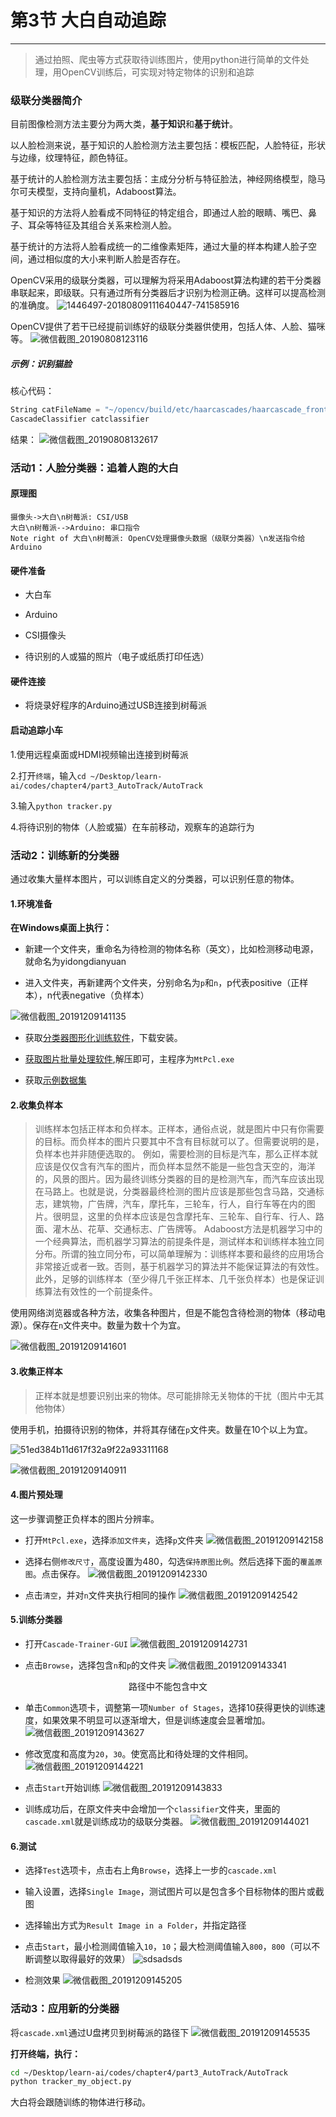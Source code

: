 # 第3节 大白自动追踪

---

>通过拍照、爬虫等方式获取待训练图片，使用python进行简单的文件处理，用OpenCV训练后，可实现对特定物体的识别和追踪

### 级联分类器简介

目前图像检测方法主要分为两大类，**基于知识**和**基于统计**。

以人脸检测来说，基于知识的人脸检测方法主要包括：模板匹配，人脸特征，形状与边缘，纹理特征，颜色特征。

基于统计的人脸检测方法主要包括：主成分分析与特征脸法，神经网络模型，隐马尔可夫模型，支持向量机，Adaboost算法。

基于知识的方法将人脸看成不同特征的特定组合，即通过人脸的眼睛、嘴巴、鼻子、耳朵等特征及其组合关系来检测人脸。

基于统计的方法将人脸看成统一的二维像素矩阵，通过大量的样本构建人脸子空间，通过相似度的大小来判断人脸是否存在。

OpenCV采用的级联分类器，可以理解为将采用Adaboost算法构建的若干分类器串联起来，即级联。只有通过所有分类器后才识别为检测正确。这样可以提高检测的准确度。
![1446497-20180809111640447-741585916](https://md.hass.live/1446497-20180809111640447-741585916.png)

OpenCV提供了若干已经提前训练好的级联分类器供使用，包括人体、人脸、猫咪等。
![微信截图_20190808123116](https://md.hass.live/%E5%BE%AE%E4%BF%A1%E6%88%AA%E5%9B%BE_20190808123116.png)

##### 示例：识别猫脸

核心代码：

``` python
String catFileName = "~/opencv/build/etc/haarcascades/haarcascade_frontalcatface.xml"
CascadeClassifier catclassifier
```

结果：
![微信截图_20190808132617](https://md.hass.live/%E5%BE%AE%E4%BF%A1%E6%88%AA%E5%9B%BE_20190808132617.png)

### 活动1：人脸分类器：追着人跑的大白

#### 原理图

``` sequence
摄像头->大白\n树莓派: CSI/USB
大白\n树莓派-->Arduino: 串口指令
Note right of 大白\n树莓派: OpenCV处理摄像头数据（级联分类器）\n发送指令给Arduino
```

#### 硬件准备

- 大白车

- Arduino

- CSI摄像头

- 待识别的人或猫的照片（电子或纸质打印任选）

#### 硬件连接

- 将烧录好程序的Arduino通过USB连接到树莓派

#### 启动追踪小车

1.使用远程桌面或HDMI视频输出连接到树莓派

2.打开`终端`，输入`cd ~/Desktop/learn-ai/codes/chapter4/part3_AutoTrack/AutoTrack`

3.输入`python tracker.py`

4.将待识别的物体（人脸或猫）在车前移动，观察车的追踪行为

### 活动2：训练新的分类器

通过收集大量样本图片，可以训练自定义的分类器，可以识别任意的物体。

#### 1.环境准备

**在Windows桌面上执行：**

- 新建一个文件夹，重命名为待检测的物体名称（英文），比如检测移动电源，就命名为yidongdianyuan

- 进入文件夹，再新建两个文件夹，分别命名为`p`和`n`，p代表positive（正样本），n代表negative（负样本）

![微信截图_20191209141135](https://md.hass.live/%E5%BE%AE%E4%BF%A1%E6%88%AA%E5%9B%BE_20191209141135.png)

- 获取[分类器图形化训练软件](ftp://192.168.123.1/LEARN_AI/C4P3/CascadeTrainerGUI/)，下载安装。

- [获取图片批量处理软件](ftp://192.168.123.1/LEARN_AI/C4P3/图片批处理工具.zip),解压即可，主程序为`MtPcl.exe`

- 获取[示例数据集](ftp://192.168.123.1/LEARN_AI/C4P3/demodataset.zip)

#### 2.收集负样本

> 训练样本包括正样本和负样本。正样本，通俗点说，就是图片中只有你需要的目标。而负样本的图片只要其中不含有目标就可以了。但需要说明的是，负样本也并非随便选取的。
例如，需要检测的目标是汽车，那么正样本就应该是仅仅含有汽车的图片，而负样本显然不能是一些包含天空的，海洋的，风景的图片。因为最终训练分类器的目的是检测汽车，而汽车应该出现在马路上。也就是说，分类器最终检测的图片应该是那些包含马路，交通标志，建筑物，广告牌，汽车，摩托车，三轮车，行人，自行车等在内的图片。很明显，这里的负样本应该是包含摩托车、三轮车、自行车、行人、路面、灌木丛、花草、交通标志、广告牌等。
Adaboost方法是机器学习中的一个经典算法，而机器学习算法的前提条件是，测试样本和训练样本独立同分布。所谓的独立同分布，可以简单理解为：训练样本要和最终的应用场合非常接近或者一致。否则，基于机器学习的算法并不能保证算法的有效性。此外，足够的训练样本（至少得几千张正样本、几千张负样本）也是保证训练算法有效性的一个前提条件。

使用网络浏览器或各种方法，收集各种图片，但是不能包含待检测的物体（移动电源）。保存在`n`文件夹中。数量为数十个为宜。

![微信截图_20191209141601](https://md.hass.live/%E5%BE%AE%E4%BF%A1%E6%88%AA%E5%9B%BE_20191209141601.png)

#### 3.收集正样本

>正样本就是想要识别出来的物体。尽可能排除无关物体的干扰（图片中无其他物体）

使用手机，拍摄待识别的物体，并将其存储在`p`文件夹。数量在10个以上为宜。

![51ed384b11d617f32a9f22a93311168](https://md.hass.live/51ed384b11d617f32a9f22a93311168.jpg)

![微信截图_20191209140911](https://md.hass.live/%E5%BE%AE%E4%BF%A1%E6%88%AA%E5%9B%BE_20191209140911.png)

#### 4.图片预处理

这一步骤调整正负样本的图片分辨率。

- 打开`MtPcl.exe`，选择`添加文件夹`，选择`p`文件夹
![微信截图_20191209142158](https://md.hass.live/%E5%BE%AE%E4%BF%A1%E6%88%AA%E5%9B%BE_20191209142158.png)

- 选择右侧`修改尺寸`，高度设置为480，勾选`保持原图比例`。然后选择下面的`覆盖原图`。点击保存。
![微信截图_20191209142330](https://md.hass.live/%E5%BE%AE%E4%BF%A1%E6%88%AA%E5%9B%BE_20191209142330.png)

- 点击`清空`，并对`n`文件夹执行相同的操作
![微信截图_20191209142542](https://md.hass.live/%E5%BE%AE%E4%BF%A1%E6%88%AA%E5%9B%BE_20191209142542.png)

#### 5.训练分类器

- 打开`Cascade-Trainer-GUI`
![微信截图_20191209142731](https://md.hass.live/%E5%BE%AE%E4%BF%A1%E6%88%AA%E5%9B%BE_20191209142731.png)

- 点击`Browse`，选择包含`n`和`p`的文件夹
![微信截图_20191209143341](https://md.hass.live/%E5%BE%AE%E4%BF%A1%E6%88%AA%E5%9B%BE_20191209143341.png)

<center>路径中不能包含中文</center>
<p>

- 单击`Common`选项卡，调整第一项`Number of Stages`，选择10获得更快的训练速度，如果效果不明显可以逐渐增大，但是训练速度会显著增加。
![微信截图_20191209143627](https://md.hass.live/%E5%BE%AE%E4%BF%A1%E6%88%AA%E5%9B%BE_20191209143627.png)

- 修改宽度和高度为`20`，`30`。使宽高比和待处理的文件相同。
![微信截图_20191209144221](https://md.hass.live/%E5%BE%AE%E4%BF%A1%E6%88%AA%E5%9B%BE_20191209144221.png)

- 点击`Start`开始训练
![微信截图_20191209143833](https://md.hass.live/%E5%BE%AE%E4%BF%A1%E6%88%AA%E5%9B%BE_20191209143833.png)

- 训练成功后，在原文件夹中会增加一个`classifier`文件夹，里面的`cascade.xml`就是训练成功的级联分类器。
![微信截图_20191209144021](https://md.hass.live/%E5%BE%AE%E4%BF%A1%E6%88%AA%E5%9B%BE_20191209144021.png)

#### 6.测试

- 选择`Test`选项卡，点击右上角`Browse`，选择上一步的`cascade.xml`
- 输入设置，选择`Single Image`，测试图片可以是包含多个目标物体的图片或截图
- 选择输出方式为`Result Image in a Folder`，并指定路径
- 点击`Start`，最小检测阈值输入`10`，`10`；最大检测阈值输入`800`，`800`（可以不断调整以取得最好的效果）
![sdsadsds](https://md.hass.live/sdsadsds.png)

- 检测效果
![微信截图_20191209145205](https://md.hass.live/%E5%BE%AE%E4%BF%A1%E6%88%AA%E5%9B%BE_20191209145205.png)

### 活动3：应用新的分类器

将`cascade.xml`通过U盘拷贝到树莓派的路径下
![微信截图_20191209145535](https://md.hass.live/%E5%BE%AE%E4%BF%A1%E6%88%AA%E5%9B%BE_20191209145535.png)

**打开终端，执行：**

```bash
cd ~/Desktop/learn-ai/codes/chapter4/part3_AutoTrack/AutoTrack
python tracker_my_object.py
```

大白将会跟随训练的物体进行移动。
